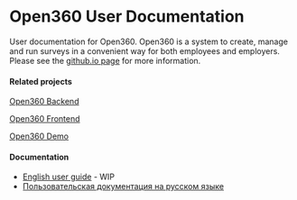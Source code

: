 # Open360 User Documentation

User documentation for Open360. Open360 is a system to create, manage and run surveys in a convenient way for both employees and employers.
Please see the [github.io page](https://o360.github.io/) for more information.

#### Related projects
[Open360 Backend](https://github.com/o360/backend)

[Open360 Frontend](https://github.com/o360/frontend)

[Open360 Demo](https://github.com/o360/demo)

#### Documentation
* [English user guide](en/user-guide.md) - WIP
* [Пользовательская документация на русском языке](ru/user-guide.md)

